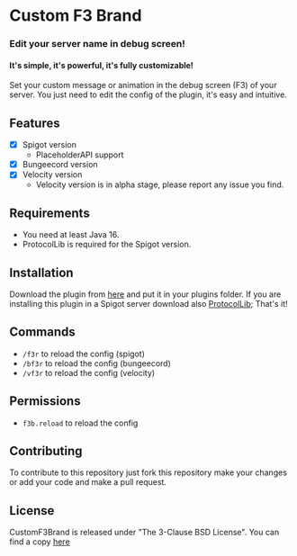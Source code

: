 # Custom F3 Brand

### Edit your server name in debug screen!
#### It's simple, it's powerful, it's fully customizable!
Set your custom message or animation in the debug screen (F3) of your server. You just need to edit the config of the plugin, 
it's easy and intuitive.

## Features
- [x] Spigot version
    - PlaceholderAPI support
- [x] Bungeecord version
- [x] Velocity version
  - Velocity version is in alpha stage, please report any issue you find.

## Requirements
- You need at least Java 16.
- ProtocolLib is required for the Spigot version.

## Installation
Download the plugin from [here](https://modrinth.com/plugin/customf3brand) and put it in your plugins folder.
If you are installing this plugin in a Spigot server download also [ProtocolLib](https://www.spigotmc.org/resources/protocollib.1997/);
That's it!

## Commands
- ```/f3r``` to reload the config (spigot)
- ```/bf3r``` to reload the config (bungeecord)
- ```/vf3r``` to reload the config (velocity)

## Permissions
- ```f3b.reload``` to reload the config

## Contributing
To contribute to this repository just fork this repository make your changes or add your code and make a pull request.

## License
CustomF3Brand is released under "The 3-Clause BSD License". You can find a copy [here](https://github.com/MultiCoreNetwork/CustomF3Brand/blob/master/LICENSE)